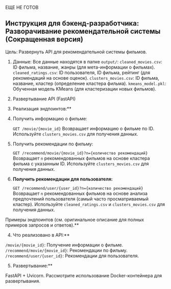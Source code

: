 ЕЩЕ НЕ ГОТОВ

## Инструкция для бэкенд-разработчика: Разворачивание рекомендательной системы (Сокращенная версия)

Цель: Развернуть API для рекомендательной системы фильмов.

1. Данные:
  Все данные находятся в папке `output/`:
   `cleaned_movies.csv`: ID фильма, название, жанры (для мета-информации о фильмах).
   `cleaned_ratings.csv`: ID пользователя, ID фильма, рейтинг (для рекомендаций на основе оценок).
   `clusters_movies.csv`: ID фильма, название, кластер (определение кластера фильма).
    `kmeans_model.pkl`: Обученная модель KMeans (для кластеризации новых фильмов).

2. Развертывание API (FastAPI)
3. Реализация эндпоинтов:**

1. Получить информацию о фильме:

    `GET /movie/{movie_id}`
    Возвращает информацию о фильме по ID.
    Используйте `clusters_movies.csv` для получения данных.
   
3.  Получить рекомендации по фильму:

     `GET /recommend/movie/{movie_id}?n={количество рекомендаций}`
     Возвращает `n` рекомендованных фильмов на основе кластера фильма с указанным ID.
    Используйте `clusters_movies.csv` для получения данных.
4.  **Получить рекомендации для пользователя:**

    `GET /recommend/user/{user_id}?n={количество рекомендаций}`
     Возвращает `n` рекомендованных фильмов на основе анализа предпочтений пользователя (самый часто просматриваемый кластер).
     Используйте `cleaned_ratings.csv` и `clusters_movies.csv` для получения данных.

Примеры эндпоинтов (см. оригинальное описание для полных примеров запросов и ответов).**

4. Что реализовано в API:**

 `/movie/{movie_id}`: Получение информации о фильме.
 `/recommend/movie/{movie_id}`: Рекомендации по фильму.
 `/recommend/user/{user_id}`: Рекомендации для пользователя.

5. Развертывание:**

 FastAPI + Uvicorn.
 Рассмотрите использование Docker-контейнера для развертывания.

